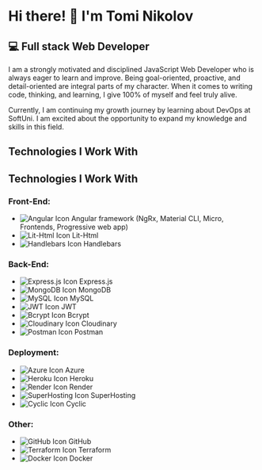# Hi there! 👋 I'm Tomi Nikolov

## 💻 Full stack Web Developer

I am a strongly motivated and disciplined JavaScript Web Developer who is always eager to learn and improve. Being goal-oriented, proactive, and detail-oriented are integral parts of my character. When it comes to writing code, thinking, and learning, I give 100% of myself and feel truly alive.

Currently, I am continuing my growth journey by learning about DevOps at SoftUni. I am excited about the opportunity to expand my knowledge and skills in this field.

## Technologies I Work With

## Technologies I Work With

### Front-End:
- ![Angular Icon]([link-to-angular-icon](https://skillicons.dev/icons?i=all)) Angular framework (NgRx, Material CLI, Micro, Frontends, Progressive web app)
- ![Lit-Html Icon](link-to-lit-html-icon) Lit-Html
- ![Handlebars Icon](link-to-handlebars-icon) Handlebars

### Back-End:
- ![Express.js Icon](link-to-express-js-icon) Express.js
- ![MongoDB Icon](link-to-mongodb-icon) MongoDB
- ![MySQL Icon](link-to-mysql-icon) MySQL
- ![JWT Icon](link-to-jwt-icon) JWT
- ![Bcrypt Icon](link-to-bcrypt-icon) Bcrypt
- ![Cloudinary Icon](link-to-cloudinary-icon) Cloudinary
- ![Postman Icon](link-to-postman-icon) Postman

### Deployment:
- ![Azure Icon](link-to-azure-icon) Azure
- ![Heroku Icon](link-to-heroku-icon) Heroku
- ![Render Icon](link-to-render-icon) Render
- ![SuperHosting Icon](link-to-superhosting-icon) SuperHosting
- ![Cyclic Icon](link-to-cyclic-icon) Cyclic

### Other:
- ![GitHub Icon](link-to-github-icon) GitHub
- ![Terraform Icon](link-to-terraform-icon) Terraform
- ![Docker Icon](link-to-docker-icon) Docker


